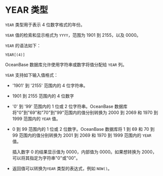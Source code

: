 YEAR 类型
============================

`YEAR` 类型用于表示 4 位数字格式的年份。

`YEAR` 值的检索和显示格式为 `YYYY`，范围为 1901 到 2155，以及 0000。

`YEAR` 的语法如下：

```unknow
YEAR[(4)]
```



OceanBase 数据库允许使用字符串或数字将值分配给 `YEAR` 列。

`YEAR` 支持如下输入值格式：

* '1901' 到 '2155' 范围内的 4 位字符串。



* 1901 到 2155 范围内的 4 位数字



* '0' 到 '99' 范围内的 1 位或 2 位字符串。OceanBase 数据库将"0"到"69"和"70"到"99"范围内的值分别转换为 2000 到 2069 和 1970 到 1999 范围内的 `YEAR` 值。



* 0 到 99 范围内的 1 位或 2 位数字。OceanBase 数据库将 1 到 69 和 70 到 99 范围内的值分别转换为 2001 到 2069 和 1970 到 1999 范围内的 `YEAR` 值。

  插入数字 0 的结果显示值为 0000，内部值为 0000。如果想转换为 2000，可以将其指定为字符串"0"或"00"。
  

* 返回值可以转换为`YEAR` 类型的表达式，例如 `NOW()`。

